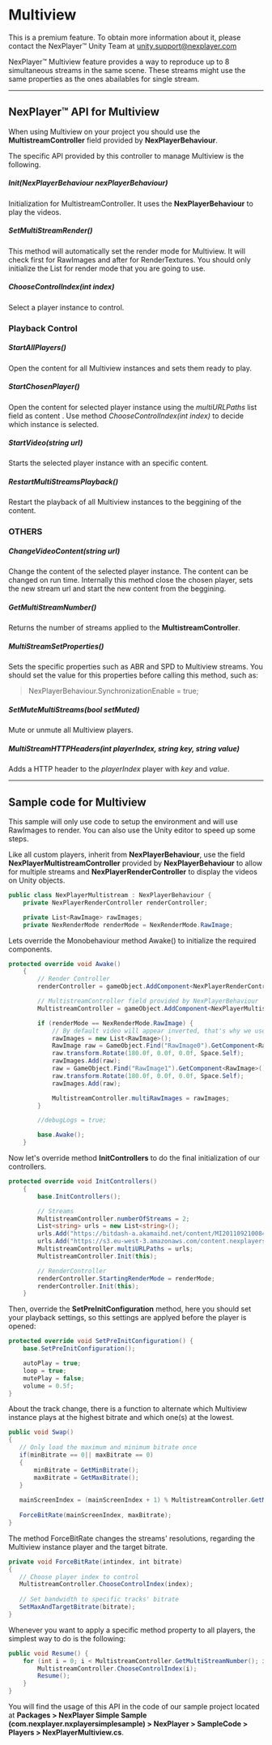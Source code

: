 # Multiview

This is a premium feature. To obtain more information about it, please contact the NexPlayer™ Unity Team at unity.support@nexplayer.com

NexPlayer™ Multiview feature provides a way to reproduce up to 8 simultaneous streams in the same scene. These streams might use the same properties as the ones abailables for single stream.

---
## NexPlayer™ API for Multiview

When using Multiview on your project you should use the **MultistreamController** field provided by **NexPlayerBehaviour**.

The specific API provided by this controller to manage Multiview is the following.

##### Init(NexPlayerBehaviour nexPlayerBehaviour)
Initialization for MultistreamController. It uses the **NexPlayerBehaviour** to play the videos.

##### SetMultiStreamRender()
This method will automatically set the render mode for Multiview. It will check first for RawImages and after for RenderTextures. You should only initialize the List for render mode that you are going to use.

##### ChooseControlIndex(int index)
Select a player instance to control.

### Playback Control

##### StartAllPlayers()
Open the content for all Multiview instances and sets them ready to play.

##### StartChosenPlayer()
Open the content for selected player instance using the *multiURLPaths* list field as content . Use method *ChooseControlIndex(int index)* to decide which instance is selected.

##### StartVideo(string url)
Starts the selected player instance with an specific content.

##### RestartMultiStreamsPlayback()
Restart the playback of all Multiview instances to the beggining of the content.

### OTHERS

##### ChangeVideoContent(string url)
Change the content of the selected player instance. The content can be changed on run time. Internally this method close the chosen player, sets the new stream url and start the new content from the beggining.

##### GetMultiStreamNumber()
Returns the number of streams applied to the **MultistreamController**.

##### MultiStreamSetProperties()
Sets the specific properties such as ABR and SPD to Multiview streams. You should set the value for this properties before calling this method, such as:  
> NexPlayerBehaviour.SynchronizationEnable = true;

##### SetMuteMultiStreams(bool setMuted)
Mute or unmute all Multiview players.

##### MultiStreamHTTPHeaders(int playerIndex, string key, string value)
Adds a HTTP header to the *playerIndex* player with *key* and *value*.

---
## Sample code for Multiview

This sample will only use code to setup the environment and will use RawImages to render. You can also use the Unity editor to speed up some steps.

Like all custom players, inherit from **NexPlayerBehaviour**, use the field **NexPlayerMultistreamController** provided by **NexPlayerBehaviour** to allow for multiple streams and **NexPlayerRenderController** to display the videos on Unity objects.

```csharp
public class NexPlayerMultistream : NexPlayerBehaviour {
    private NexPlayerRenderController renderController;

    private List<RawImage> rawImages; 
    private NexRenderMode renderMode = NexRenderMode.RawImage;
```

Lets override the Monobehaviour method Awake() to initialize the required components.

```csharp
protected override void Awake()
    {
        // Render Controller
        renderController = gameObject.AddComponent<NexPlayerRenderController>();

        // MultistreamController field provided by NexPlayerBehaviour
        MultistreamController = gameObject.AddComponent<NexPlayerMultistreamController>();

        if (renderMode == NexRenderMode.RawImage) {
            // By default video will appear inverted, that's why we use Rotate()
            rawImages = new List<RawImage>();
            RawImage raw = GameObject.Find("RawImage0").GetComponent<RawImage>();
            raw.transform.Rotate(180.0f, 0.0f, 0.0f, Space.Self);
            rawImages.Add(raw);
            raw = GameObject.Find("RawImage1").GetComponent<RawImage>();
            raw.transform.Rotate(180.0f, 0.0f, 0.0f, Space.Self);
            rawImages.Add(raw);

            MultistreamController.multiRawImages = rawImages;
        }

        //debugLogs = true;

        base.Awake();
    }
```

Now let's override method **InitControllers** to do the final initialization of our controllers.

```csharp
protected override void InitControllers()
    {
        base.InitControllers();

        // Streams
        MultistreamController.numberOfStreams = 2;
        List<string> urls = new List<string>();
        urls.Add("https://bitdash-a.akamaihd.net/content/MI201109210084_1/m3u8s/f08e80da-bf1d-4e3d-8899-f0f6155f6efa.m3u8");
        urls.Add("https://s3.eu-west-3.amazonaws.com/content.nexplayersdk.com/hls/BustiContent/Race1/master.m3u8");
        MultistreamController.multiURLPaths = urls;
        MultistreamController.Init(this);

        // RenderController
        renderController.StartingRenderMode = renderMode;
        renderController.Init(this);
    }
```

Then, override the **SetPreInitConfiguration** method, here you should set your playback settings, so this settings are applyed before the player is opened:

```csharp
protected override void SetPreInitConfiguration() {
	base.SetPreInitConfiguration();

    autoPlay = true;
    loop = true;
    mutePlay = false;
    volume = 0.5f;
}
```

About the track change, there is a function to alternate which Multiview instance plays at the highest bitrate and which one(s) at the lowest.

```csharp
public void Swap()  
{  
   // Only load the maximum and minimum bitrate once  
   if(minBitrate == 0|| maxBitrate == 0)  
   {  
       minBitrate = GetMinBitrate();  
       maxBitrate = GetMaxBitrate();  
   }  
  
   mainScreenIndex = (mainScreenIndex + 1) % MultistreamController.GetMultiStreamNumber();  
  
   ForceBitRate(mainScreenIndex, maxBitrate);  
}
```

The method ForceBitRate changes the streams' resolutions, regarding the Multiview instance player and the target bitrate.

```csharp
private void ForceBitRate(intindex, int bitrate)  
{  
   // Choose player index to control  
   MultistreamController.ChooseControlIndex(index);
  
   // Set bandwidth to specific tracks' bitrate  
   SetMaxAndTargetBitrate(bitrate);  
}
```

Whenever you want to apply a specific method property to all players, the simplest way to do is the following:

```csharp
public void Resume() {
	for (int i = 0; i < MultistreamController.GetMultiStreamNumber(); i++) {
		MultistreamController.ChooseControlIndex(i);
		Resume();
	}
}
```

You will find the usage of this API in the code of our sample project located at **Packages > NexPlayer Simple Sample (com.nexplayer.nxplayersimplesample) > NexPlayer > SampleCode > Players > NexPlayerMultiview.cs**.

